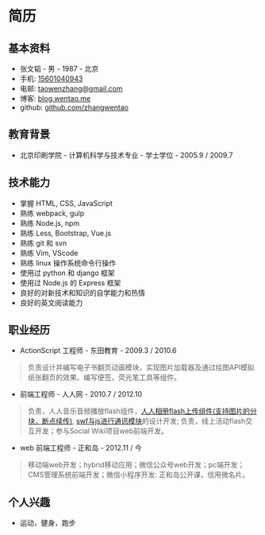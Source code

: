简历
===

## 基本资料
+ 张文韬 - 男 - 1987 - 北京
+ 手机: [15601040943](tel:15601040943)
+ 电邮: [taowenzhang@gmail.com](mailto:taowenzhang@gmail.com)
+ 博客: [blog.wentao.me](http://blog.wentao.me)
+ github: [github.com/zhangwentao](https://github.com/zhangwentao)

## 教育背景
+ 北京印刷学院 - 计算机科学与技术专业 - 学士学位 - 2005.9 / 2009.7 

## 技术能力
+ 掌握 HTML, CSS, JavaScript
+ 熟练 webpack, gulp 
+ 熟练 Node.js, npm
+ 熟练 Less, Bootstrap, Vue.js
+ 熟练 git 和 svn 
+ 熟练 Vim, VScode
+ 熟练 linux 操作系统命令行操作
+ 使用过 python 和 django 框架
+ 使用过 Node.js 的 Express 框架
+ 良好的对新技术和知识的自学能力和热情
+ 良好的英文阅读能力

## 职业经历
+ ActionScript 工程师 - 东田教育 - 2009.3 / 2010.6
> 负责设计并编写电子书翻页动画模块，实现图片加载器及通过绘图API模拟纸张翻页的效果。编写便签，荧光笔工具等组件。
+ 前端工程师 - 人人网 - 2010.7 / 2012.10
> 负责，人人音乐音频播放flash组件，[人人相册flash上传组件(支持图片的分块，断点续传)](https://github.com/zhangwentao/pic_upload/tree/release), [swf与js进行通讯模块](https://github.com/zhangwentao/ExternalEvent)的设计开发; 负责，线上活动flash交互开发；参与Social Wiki项目web前端开发。
+ web 前端工程师 - 正和岛 - 2012.11 / 今
> 移动端web开发；hybrid移动应用；微信公众号web开发；pc端开发；CMS管理系统前端开发；微信小程序开发: 正和岛公开课，信用微名片。

## 个人兴趣
+ 运动，健身，跑步